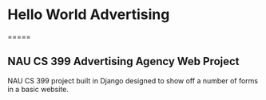 # Hello World Advertising
=====
## NAU CS 399 Advertising Agency Web Project

NAU CS 399 project built in Django designed to show off a number of forms in a basic website.
